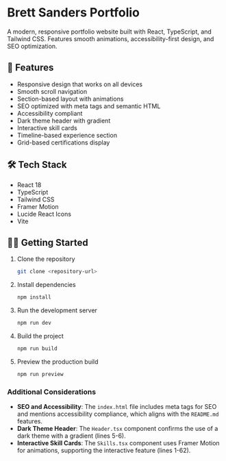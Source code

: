 # Brett Sanders Portfolio

A modern, responsive portfolio website built with React, TypeScript, and Tailwind CSS. Features smooth animations, accessibility-first design, and SEO optimization.

## 🚀 Features

- Responsive design that works on all devices
- Smooth scroll navigation
- Section-based layout with animations
- SEO optimized with meta tags and semantic HTML
- Accessibility compliant
- Dark theme header with gradient
- Interactive skill cards
- Timeline-based experience section
- Grid-based certifications display

## 🛠 Tech Stack

- React 18
- TypeScript
- Tailwind CSS
- Framer Motion
- Lucide React Icons
- Vite

## 🏃‍♂️ Getting Started

1. Clone the repository
   ```bash
   git clone <repository-url>
   ```

2. Install dependencies
   ```bash
   npm install
   ```

3. Run the development server
   ```bash
   npm run dev
   ```

4. Build the project
   ```bash
   npm run build
   ```

5. Preview the production build
   ```bash
   npm run preview
   ```

### Additional Considerations
- **SEO and Accessibility**: The `index.html` file includes meta tags for SEO and mentions accessibility compliance, which aligns with the `README.md` features.
- **Dark Theme Header**: The `Header.tsx` component confirms the use of a dark theme with a gradient (lines 5-6).
- **Interactive Skill Cards**: The `Skills.tsx` component uses Framer Motion for animations, supporting the interactive feature (lines 1-62).

